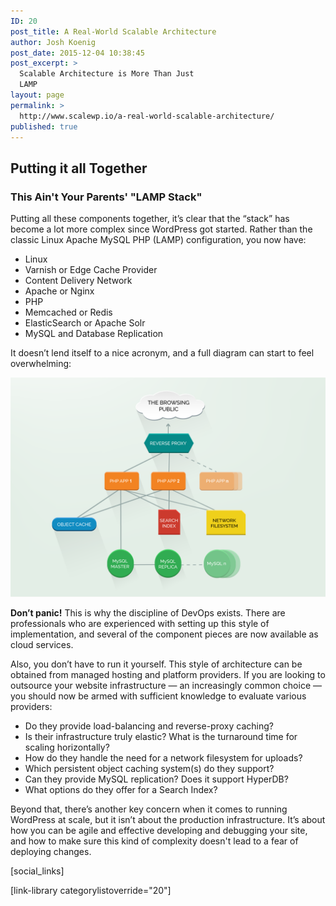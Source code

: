 ```yaml
---
ID: 20
post_title: A Real-World Scalable Architecture
author: Josh Koenig
post_date: 2015-12-04 10:38:45
post_excerpt: >
  Scalable Architecture is More Than Just
  LAMP
layout: page
permalink: >
  http://www.scalewp.io/a-real-world-scalable-architecture/
published: true
---
```


## Putting it all Together

### This Ain't Your Parents' "LAMP Stack"

Putting all these components together, it’s clear that the “stack” has become a lot more complex since WordPress got started. Rather than the classic Linux Apache MySQL PHP (LAMP) configuration, you now have:

* Linux
* Varnish or Edge Cache Provider
* Content Delivery Network
* Apache or Nginx
* PHP
* Memcached or Redis
* ElasticSearch or Apache Solr
* MySQL and Database Replication

It doesn’t lend itself to a nice acronym, and a full diagram can start to feel overwhelming:

<img src="https://raw.githubusercontent.com/joshkoenig/wordpress-at-scale/master/diagrams/real_world.png" width="1100" title="Putting it all together" />

**Don’t panic!** This is why the discipline of DevOps exists. There are professionals who are experienced with setting up this style of implementation, and several of the component pieces are now available as cloud services.

Also, you don’t have to run it yourself. This style of architecture can be obtained from managed hosting and platform providers. If you are looking to outsource your website infrastructure — an increasingly common choice — you should now be armed with sufficient knowledge to evaluate various providers:

* Do they provide load-balancing and reverse-proxy caching?
* Is their infrastructure truly elastic? What is the turnaround time for scaling horizontally?
* How do they handle the need for a network filesystem for uploads?
* Which persistent object caching system(s) do they support?
* Can they provide MySQL replication? Does it support HyperDB?
* What options do they offer for a Search Index?

Beyond that, there’s another key concern when it comes to running WordPress at scale, but it isn’t about the production infrastructure. It’s about how you can be agile and effective developing and debugging your site, and how to make sure this kind of complexity doesn't lead to a fear of deploying changes.

[social_links]

[link-library categorylistoverride="20"]
